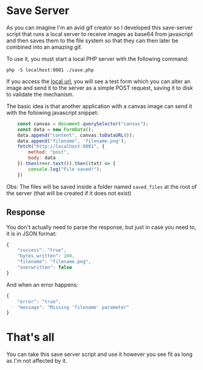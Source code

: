 # Save Server

As you can imagine I'm an avid gif creator so I developed this save-server script that runs a local server to receive images as base64 from javascript and then saves them to the file system so that they can then later be combined into an amazing gif.

To use it, you must start a local PHP server with the following command:

```
php -S localhost:8081 ./save.php
```

If you access the [local url](http://localhost:8081/), you will see a test form which you can alter an image and send it to the server as a simple POST request, saving it to disk to validate the mechanism.

The basic idea is that another application with a canvas image can send it with the following javascript snippet:

```js
	const canvas = document.querySelector("canvas");
	const data = new FormData();
	data.append("content", canvas.toDataURL());
	data.append("filename", 'filename.png');
	fetch("http://localhost:8081", {
		method: "post",
		body: data
	}).then(r=>r.text()).then((txt) => {
		console.log("File saved!");
	})
```

Obs: The files will be saved inside a folder named `saved_files` at the root of the server (that will be created if it does not exist)

## Response

You don't actually need to parse the response, but just in case you need to, it is in JSON format:

```js
{
	"success": "true",
	"bytes_written": 100,
	"filename": "filename.png",
	"overwritten": false
}
```

And when an error happens:

```js
{
	"error": "true",
	"message": "Missing 'filename' parameter"
}
```

# That's all

You can take this save server script and use it however you see fit as long as I'm not affected by it.